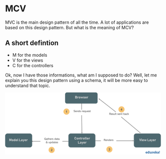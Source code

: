 # MCV
MVC is the main design pattern of all the time. A lot of applications are based on this design pattern. But what is the meaning of MCV?

## A short defintion
- M for the models
- V for the views
- C for the controllers

Ok, now I have those informations, what am I supposed to do? Well, let me explain you this design pattern using a schema, it will be more easy
to understand that topic.

![mvc](../assets/MVC-1.png)